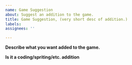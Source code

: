 ```yaml
---
name: Game Suggestion
about: Suggest an addition to the game.
title: Game Suggestion, (very short desc of addition.)
labels:
assignees: ''

---
```


**Describe what you want added to the game.**

**Is it a coding/spriting/etc. addition**
